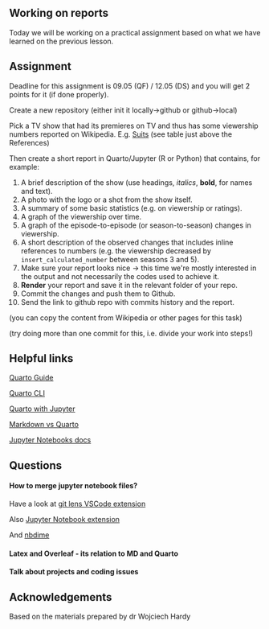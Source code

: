 
## Working on reports

Today we will be working on a practical assignment based on what we have learned on the previous lesson.

## Assignment 

Deadline for this assignment is 09.05 (QF) / 12.05 (DS) and you will get 2 points for it (if done properly).

Create a new repository (either init it locally->github or github->local)

Pick a TV show that had its premieres on TV and thus has some viewership numbers reported on Wikipedia. E.g. [Suits](https://en.wikipedia.org/wiki/List_of_Suits_episodes) (see table just above the References)

Then create a short report in Quarto/Jupyter (R or Python) that contains, for example:

1.   A brief description of the show (use headings, *italics*, **bold**, for names and text).
2.  A photo with the logo or a shot from the show itself.
3.  A summary of some basic statistics (e.g. on viewership or ratings).
4.  A graph of the viewership over time.
5.  A graph of the episode-to-episode (or season-to-season) changes in viewership.
6.  A short description of the observed changes that includes inline references to numbers (e.g. the viewership decreased by `insert_calculated_number` between seasons 3 and 5).
7.  Make sure your report looks nice -\> this time we're mostly interested in the output and not necessarily the codes used to achieve it.
8.  **Render** your report and save it in the relevant folder of your repo.
9.  Commit the changes and push them to Github.
10.  Send the link to github repo with commits history and the report.

(you can copy the content from Wikipedia or other pages for this task)

(try doing more than one commit for this, i.e. divide your work into steps!)



## Helpful links

[Quarto Guide](https://quarto.org/docs/guide/)

[Quarto CLI](https://quarto.org/docs/get-started/)

[Quarto with Jupyter](https://quarto.org/docs/get-started/hello/jupyter.html)

[Markdown vs Quarto](https://quarto.org/docs/faq/rmarkdown.html)

[Jupyter Notebooks docs](https://docs.jupyter.org/en/latest/)


## Questions

#### How to merge jupyter notebook files?

Have a look at [git lens VSCode extension](https://www.gitkraken.com/gitlens) 

Also [Jupyter Notebook extension](https://marketplace.visualstudio.com/items?itemName=ms-toolsai.jupyter) 

And [nbdime](https://github.com/jupyter/nbdime)

#### Latex and Overleaf - its relation to MD and Quarto

#### Talk about projects and coding issues


## Acknowledgements
Based on the materials prepared by dr Wojciech Hardy
